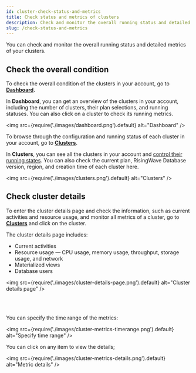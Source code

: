 ```yaml
---
id: cluster-check-status-and-metrics
title: Check status and metrics of clusters
description: Check and monitor the overall running status and detailed metrics of your clusters.
slug: /check-status-and-metrics
---
```


You can check and monitor the overall running status and detailed metrics of your clusters.

## Check the overall condition

<grid
 container
 direction="row"
 spacing="20"
 justifyContent="space-between"
 justifyItems="stretch"
 alignItems="baseline">

<grid item xs={6} md={6}>

To check the overall condition of the clusters in your account, go to [**Dashboard**](https://risingwave.cloud/dashboard/).
    
In **Dashboard**, you can get an overview of the clusters in your account, including the number of clusters, their plan selections, and running statuses. You can also click on a cluster to check its running metrics.

<img
  src={require('./images/dashboard.png').default}
  alt="Dashboard"
/>

</grid>

<grid item xs={6} md={6}>

To browse through the configuration and running status of each cluster in your account, go to [**Clusters**](https://risingwave.cloud/clusters/).
    
In **Clusters**, you can see all the clusters in your account and [control their running states](cluster-stop-and-delete-clusters.md). You can also check the current plan, RisingWave Database version, region, and creation time of each cluster here.
    
<img
  src={require('./images/clusters.png').default}
  alt="Clusters"
/>
  
</grid>
</grid>


## Check cluster details

To enter the cluster details page and check the information, such as current activities and resource usage, and monitor all metrics of a cluster, go to [**Clusters**](https://risingwave.cloud/clusters/) and click on the cluster.

The cluster details page includes:

- Current activities
- Resource usage — CPU usage, memory usage, throughput, storage usage, and network
- Materialized views
- Database users


<img
  src={require('./images/cluster-details-page.png').default}
  alt="Cluster details page"
/>

<br/><br/>


<grid
 container
 direction="row"
 spacing="20"
 justifyContent="space-between"
 justifyItems="stretch"
 alignItems="baseline">

<grid item xs={6} md={6}>

You can specify the time range of the metrics:

<img
  src={require('./images/cluster-metrics-timerange.png').default}
  alt="Specify time range"
/>

</grid>

<grid item xs={6} md={6}>

You can click on any item to view the details;

<img
  src={require('./images/cluster-metrics-details.png').default}
  alt="Metric details"
/>
  
</grid>

</grid>